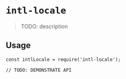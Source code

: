 # `intl-locale`

> TODO: description

## Usage

```
const intlLocale = require('intl-locale');

// TODO: DEMONSTRATE API
```
